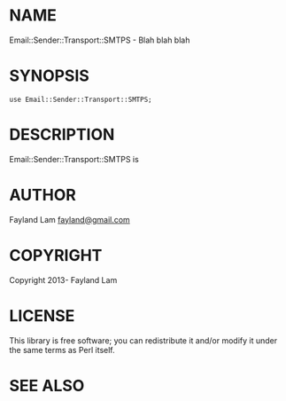 # NAME

Email::Sender::Transport::SMTPS - Blah blah blah

# SYNOPSIS

    use Email::Sender::Transport::SMTPS;

# DESCRIPTION

Email::Sender::Transport::SMTPS is

# AUTHOR

Fayland Lam <fayland@gmail.com>

# COPYRIGHT

Copyright 2013- Fayland Lam

# LICENSE

This library is free software; you can redistribute it and/or modify
it under the same terms as Perl itself.

# SEE ALSO
